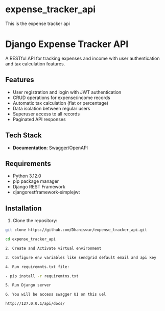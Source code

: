 # expense_tracker_api
This is the expense tracker api


# Django Expense Tracker API

A RESTful API for tracking expenses and income with user authentication and tax calculation features.

## Features

- User registration and login with JWT authentication
- CRUD operations for expense/income records
- Automatic tax calculation (flat or percentage)
- Data isolation between regular users
- Superuser access to all records
- Paginated API responses

## Tech Stack
- **Documentation**: Swagger/OpenAPI

## Requirements

- Python 3.12.0
- pip package manager
- Django REST Framework
- djangorestframework-simplejwt

## Installation

1. Clone the repository:
```bash
git clone https://github.com/Dhaniswar/expense_tracker_api.git

cd expense_tracker_api

2. Create and Activate virtual environment

3. Configure env variables like sendgrid default email and api key

4. Run requiremnts.txt file:

- pip install -r requiremtns.txt

5. Run Django server 

6. You will be access swagger UI on this uel

http://127.0.0.1/api/docs/

